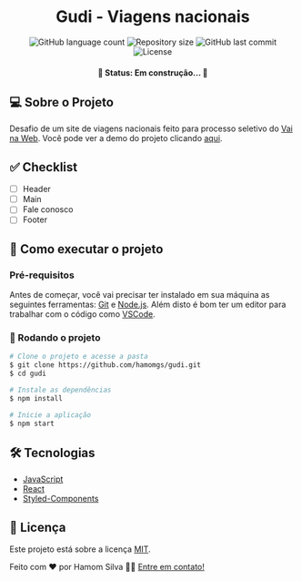 <h1 align="center">Gudi - Viagens nacionais</h1>

<p align="center">
  <img alt="GitHub language count" src="https://img.shields.io/github/languages/count/hamomgs/gudi?color=%2304D361" />

  <img alt="Repository size" src="https://img.shields.io/github/repo-size/hamomgs/gudi" />
  
  <img alt="GitHub last commit" src="https://img.shields.io/github/last-commit/hamomgs/gudi" />
    
   <img alt="License" src="https://img.shields.io/badge/license-MIT-brightgreen" />
</p>

<h4 align="center">🚧 Status: Em construção... 🚧</h4>

## 💻 Sobre o Projeto

Desafio de um site de viagens nacionais feito para processo seletivo do [Vai na Web](https://vainaweb.com.br). 
Você pode ver a demo do projeto clicando [aqui](https://gudi-hamomgs.vercel.app/).

<!-- ### Mobile

<img src="" alt="mobile version" width="300px" />

### Web

<img src="" alt="web version" width="800px" /> -->

## ✅ Checklist

- [ ] Header
- [ ] Main
- [ ] Fale conosco
- [ ] Footer

## 🚀 Como executar o projeto

### Pré-requisitos

Antes de começar, você vai precisar ter instalado em sua máquina as seguintes ferramentas: [Git](https://git-scm.com) e [Node.js](https://nodejs.org). Além disto é bom ter um editor para trabalhar com o código como [VSCode](https://code.visualstudio.com/).

### 🎲 Rodando o projeto

```bash
# Clone o projeto e acesse a pasta
$ git clone https://github.com/hamomgs/gudi.git
$ cd gudi

# Instale as dependências
$ npm install

# Inicie a aplicação
$ npm start
```

## 🛠 Tecnologias

- [JavaScript](https://devdocs.io/javascript/)
- [React](https://pt-br.reactjs.org/)
- [Styled-Components](https://styled-components.com)

## 📝 Licença

Este projeto está sobre a licença [MIT](https://github.com/hamomgs/portfolio/blob/main/LICENCE).

Feito com ❤ por Hamom Silva 👋🏽 [Entre em contato!](Https://www.linkedin.com/in/hamomgs/)